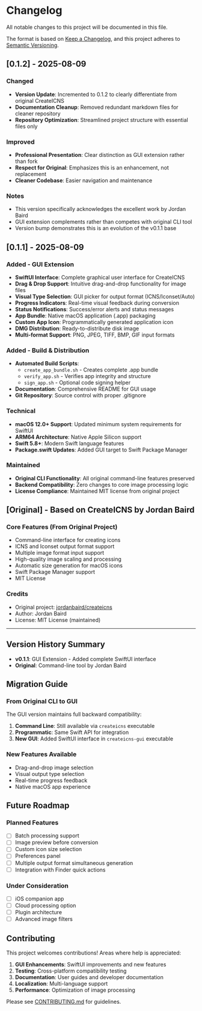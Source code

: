 # Changelog

All notable changes to this project will be documented in this file.

The format is based on [Keep a Changelog](https://keepachangelog.com/en/1.0.0/),
and this project adheres to [Semantic Versioning](https://semver.org/spec/v2.0.0.html).

## [0.1.2] - 2025-08-09

### Changed
- **Version Update**: Incremented to 0.1.2 to clearly differentiate from original CreateICNS
- **Documentation Cleanup**: Removed redundant markdown files for cleaner repository
- **Repository Optimization**: Streamlined project structure with essential files only

### Improved
- **Professional Presentation**: Clear distinction as GUI extension rather than fork
- **Respect for Original**: Emphasizes this is an enhancement, not replacement
- **Cleaner Codebase**: Easier navigation and maintenance

### Notes
- This version specifically acknowledges the excellent work by Jordan Baird
- GUI extension complements rather than competes with original CLI tool
- Version bump demonstrates this is an evolution of the v0.1.1 base

## [0.1.1] - 2025-08-09

### Added - GUI Extension
- **SwiftUI Interface**: Complete graphical user interface for CreateICNS
- **Drag & Drop Support**: Intuitive drag-and-drop functionality for image files
- **Visual Type Selection**: GUI picker for output format (ICNS/Iconset/Auto)
- **Progress Indicators**: Real-time visual feedback during conversion
- **Status Notifications**: Success/error alerts and status messages
- **App Bundle**: Native macOS application (.app) packaging
- **Custom App Icon**: Programmatically generated application icon
- **DMG Distribution**: Ready-to-distribute disk image
- **Multi-format Support**: PNG, JPEG, TIFF, BMP, GIF input formats

### Added - Build & Distribution
- **Automated Build Scripts**: 
  - `create_app_bundle.sh` - Creates complete .app bundle
  - `verify_app.sh` - Verifies app integrity and structure
  - `sign_app.sh` - Optional code signing helper
- **Documentation**: Comprehensive README for GUI usage
- **Git Repository**: Source control with proper .gitignore

### Technical
- **macOS 12.0+ Support**: Updated minimum system requirements for SwiftUI
- **ARM64 Architecture**: Native Apple Silicon support
- **Swift 5.8+**: Modern Swift language features
- **Package.swift Updates**: Added GUI target to Swift Package Manager

### Maintained
- **Original CLI Functionality**: All original command-line features preserved
- **Backend Compatibility**: Zero changes to core image processing logic
- **License Compliance**: Maintained MIT license from original project

## [Original] - Based on CreateICNS by Jordan Baird

### Core Features (From Original Project)
- Command-line interface for creating icons
- ICNS and Iconset output format support
- Multiple image format input support
- High-quality image scaling and processing
- Automatic size generation for macOS icons
- Swift Package Manager support
- MIT License

### Credits
- Original project: [jordanbaird/createicns](https://github.com/jordanbaird/createicns)
- Author: Jordan Baird
- License: MIT License (maintained)

---

## Version History Summary

- **v0.1.1**: GUI Extension - Added complete SwiftUI interface
- **Original**: Command-line tool by Jordan Baird

## Migration Guide

### From Original CLI to GUI
The GUI version maintains full backward compatibility:

1. **Command Line**: Still available via `createicns` executable
2. **Programmatic**: Same Swift API for integration
3. **New GUI**: Added SwiftUI interface in `createicns-gui` executable

### New Features Available
- Drag-and-drop image selection
- Visual output type selection
- Real-time progress feedback
- Native macOS app experience

## Future Roadmap

### Planned Features
- [ ] Batch processing support
- [ ] Image preview before conversion
- [ ] Custom icon size selection
- [ ] Preferences panel
- [ ] Multiple output format simultaneous generation
- [ ] Integration with Finder quick actions

### Under Consideration
- [ ] iOS companion app
- [ ] Cloud processing option
- [ ] Plugin architecture
- [ ] Advanced image filters

## Contributing

This project welcomes contributions! Areas where help is appreciated:

1. **GUI Enhancements**: SwiftUI improvements and new features
2. **Testing**: Cross-platform compatibility testing
3. **Documentation**: User guides and developer documentation
4. **Localization**: Multi-language support
5. **Performance**: Optimization of image processing

Please see [CONTRIBUTING.md](CONTRIBUTING.md) for guidelines.
